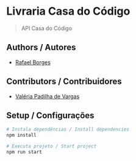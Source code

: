 
# Livraria Casa do Código

> API Casa do Código

## Authors / Autores
 
 - [Rafael Borges](https://github.com/rafaelbertelli)

## Contributors / Contribuidores
 
 - [Valéria Padilha de Vargas](https://github.com/ValchanOficial)

## Setup / Configurações

``` bash
# Instala dependências / Install dependencies
npm install

# Executa projeto / Start project
npm run start
```
